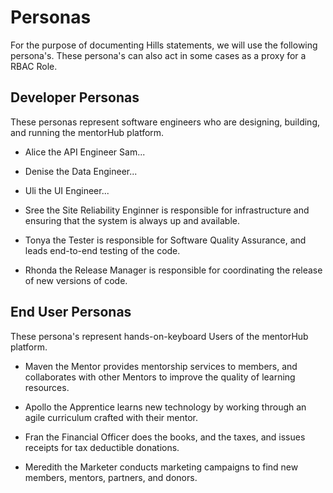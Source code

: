 # Personas

For the purpose of documenting Hills statements, we will use the following persona's. These persona's can also act in some cases as a proxy for a RBAC Role.

## Developer Personas

These personas represent software engineers who are designing, building, and running the mentorHub platform.

- Alice the API Engineer Sam...

- Denise the Data Engineer...

- Uli the UI Engineer...

- Sree the Site Reliability Enginner is responsible for infrastructure and ensuring that the system is always up and available.

- Tonya the Tester is responsible for Software Quality Assurance, and leads end-to-end testing of the code.

- Rhonda the Release Manager is responsible for coordinating the release of new versions of code.

## End User Personas

These persona's represent hands-on-keyboard Users of the mentorHub platform.

- Maven the Mentor provides mentorship services to members, and collaborates with other Mentors to improve the quality of learning resources.

- Apollo the Apprentice learns new technology by working through an agile curriculum crafted with their mentor.

- Fran the Financial Officer does the books, and the taxes, and issues receipts for tax deductible donations.

- Meredith the Marketer conducts marketing campaigns to find new members, mentors, partners, and donors.

